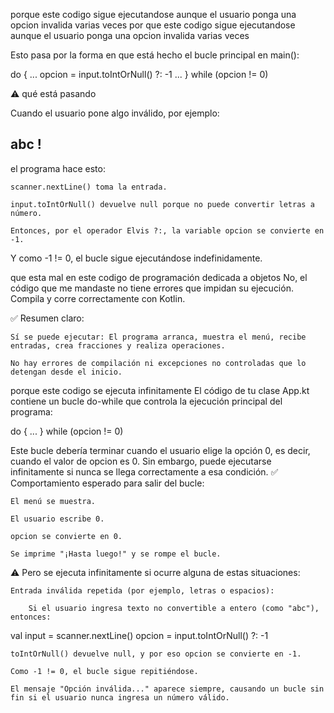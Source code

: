 porque este codigo sigue ejecutandose aunque el usuario ponga una opcion invalida varias veces
por que este codigo sigue ejecutandose aunque el usuario ponga una opcion invalida varias veces

Esto pasa por la forma en que está hecho el bucle principal en main():

do {
...
opcion = input.toIntOrNull() ?: -1
...
} while (opcion != 0)

⚠️ qué está pasando

Cuando el usuario pone algo inválido, por ejemplo:

abc
!
---

el programa hace esto:

    scanner.nextLine() toma la entrada.

    input.toIntOrNull() devuelve null porque no puede convertir letras a número.

    Entonces, por el operador Elvis ?:, la variable opcion se convierte en -1.

Y como -1 != 0, el bucle sigue ejecutándose indefinidamente.

que esta mal en este codigo de programación dedicada a objetos
No, el código que me mandaste no tiene errores que impidan su ejecución. Compila y corre correctamente con Kotlin.

✅ Resumen claro:

    Sí se puede ejecutar: El programa arranca, muestra el menú, recibe entradas, crea fracciones y realiza operaciones.

    No hay errores de compilación ni excepciones no controladas que lo detengan desde el inicio.

porque este codigo se ejecuta infinitamente
El código de tu clase App.kt contiene un bucle do-while que controla la ejecución principal del programa:

do {
...
} while (opcion != 0)

Este bucle debería terminar cuando el usuario elige la opción 0, es decir, cuando el valor de opcion es 0. Sin embargo, puede ejecutarse infinitamente si nunca se llega correctamente a esa condición.
✅ Comportamiento esperado para salir del bucle:

    El menú se muestra.

    El usuario escribe 0.

    opcion se convierte en 0.

    Se imprime "¡Hasta luego!" y se rompe el bucle.

⚠️ Pero se ejecuta infinitamente si ocurre alguna de estas situaciones:

    Entrada inválida repetida (por ejemplo, letras o espacios):

        Si el usuario ingresa texto no convertible a entero (como "abc"), entonces:

val input = scanner.nextLine()
opcion = input.toIntOrNull() ?: -1

    toIntOrNull() devuelve null, y por eso opcion se convierte en -1.

    Como -1 != 0, el bucle sigue repitiéndose.

    El mensaje "Opción inválida..." aparece siempre, causando un bucle sin fin si el usuario nunca ingresa un número válido.